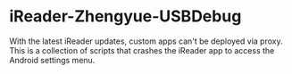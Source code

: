 # iReader-Zhengyue-USBDebug
With the latest iReader updates, custom apps can't be deployed via proxy. This is a collection of scripts that crashes the iReader app to access the Android settings menu.
